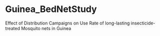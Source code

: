 # Guinea_BedNetStudy
Effect of Distribution Campaigns on Use Rate of long-lasting insecticide-treated Mosquito nets in Guinea
